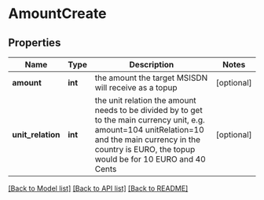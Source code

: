 # AmountCreate

## Properties
Name | Type | Description | Notes
------------ | ------------- | ------------- | -------------
**amount** | **int** | the amount the target MSISDN will receive as a topup | [optional] 
**unit_relation** | **int** | the unit relation the amount needs to be divided by to get to the main currency unit, e.g. amount&#x3D;104 unitRelation&#x3D;10 and the main currency in the country is EURO, the topup would be for 10 EURO and 40 Cents | [optional] 

[[Back to Model list]](../README.md#documentation-for-models) [[Back to API list]](../README.md#documentation-for-api-endpoints) [[Back to README]](../README.md)


